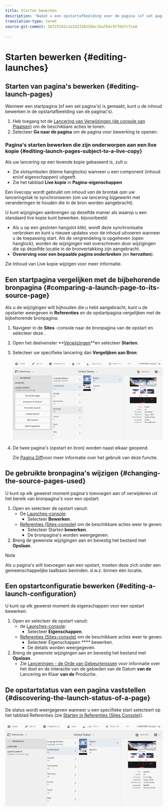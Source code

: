 ```yaml
---
title: Starten bewerken
description: 'Nadat u een opstartafbeelding voor de pagina (of set pagina''s) hebt gemaakt, kunt u de inhoud bewerken in de opstartafbeelding van de pagina(''s). '
translation-type: tm+mt
source-git-commit: 16725342c1a14231025bbc1bafb4c97f0d7cfce8

---
```



# Starten bewerken {#editing-launches}

## Starten van pagina&#39;s bewerken {#editing-launch-pages}

Wanneer een startpagina (of een set pagina&#39;s) is gemaakt, kunt u de inhoud bewerken in de opstartafbeelding van de pagina(&#39;s).

1. Heb toegang tot de [Lancering van Verwijzingen (de console van Plaatsen)](/help/sites-cloud/authoring/launches/overview.md#launches-in-references-sites-console) om de beschikbare acties te tonen.
1. Selecteer **Ga naar de pagina** om de pagina voor bewerking te openen.

### Pagina&#39;s starten bewerken die zijn onderworpen aan een live kopie {#editing-launch-pages-subject-to-a-live-copy}

Als uw lancering op een levende kopie gebaseerd is, zult u: <!--If your launch is based upon a [live copy](/help/sites-administering/msm.md) then you will:-->

* Zie slotsymbolen (kleine hanglocks) wanneer u een component (inhoud en/of eigenschappen) uitgeeft.
* Zie het tabblad **Live kopie** in **Pagina-eigenschappen**

Een livecopy wordt gebruikt om inhoud *van* de brontak *aan* uw lanceringstak te synchroniseren (om uw lancering bijgewerkt met veranderingen te houden die in de bron worden aangebracht).

U kunt wijzigingen aanbrengen op dezelfde manier als waarop u een standaard live kopie kunt bewerken. bijvoorbeeld:

* Als u op een gesloten hangslot klikt, wordt deze synchronisatie verbroken en kunt u nieuwe updates voor de inhoud uitvoeren wanneer u de toepassing start. Als de vergrendeling is opgeheven (open hanglock), worden de wijzigingen niet overschreven door wijzigingen die op dezelfde locatie in de bronvertakking zijn aangebracht.
* **Overerving voor een bepaalde pagina onderbreken** (en **hervatten**).

Zie Inhoud van Live kopie wijzigen voor meer informatie. <!--See [Changing Live Copy Content](/help/sites-administering/msm-livecopy.md#changing-live-copy-content) for further information.-->

## Een startpagina vergelijken met de bijbehorende bronpagina {#comparing-a-launch-page-to-its-source-page}

Als u de wijzigingen wilt bijhouden die u hebt aangebracht, kunt u de opstarter weergeven in **Referenties** en de opstartpagina vergelijken met de bijbehorende bronpagina:

1. Navigeer in de **Sites** -console naar de bronpagina van de opstart en selecteer deze [](/help/sites-cloud/authoring/getting-started/basic-handling.md#viewing-and-selecting-resources).
1. Open het deelvenster **[Verwijzingen](/help/sites-cloud/authoring/getting-started/basic-handling.md#references)**en selecteer **Starten**.
1. Selecteer uw specifieke lancering dan **Vergelijken aan Bron**:

   ![Starten vergelijken met bron](/help/sites-cloud/authoring/assets/launches-compare.png)

1. De twee pagina&#39;s (opstart en bron) worden naast elkaar geopend.

   Zie [Pagina Diff](/help/sites-cloud/authoring/features/page-diff.md)voor meer informatie over het gebruik van deze functie.

## De gebruikte bronpagina&#39;s wijzigen {#changing-the-source-pages-used}

U kunt op elk gewenst moment pagina&#39;s toevoegen aan of verwijderen uit het bereik van bronpagina&#39;s voor een opstart:

1. Open en selecteer de opstart vanuit:
   * De [Launches-console](/help/sites-cloud/authoring/launches/overview.md#the-launches-console):
      * Selecteer **Bewerken**.
   * [Referenties (Sites-console)](/help/sites-cloud/authoring/launches/overview.md#launches-in-references-sites-console) om de beschikbare acties weer te geven:
      * Selecteer Starten **bewerken**.
      * De bronpagina&#39;s worden weergegeven.
1. Breng de gewenste wijzigingen aan en bevestig het bestand met **Opslaan**.

>[!NOTE]
>
>Als u pagina&#39;s wilt toevoegen aan een opstart, moeten deze zich onder een gemeenschappelijke taalbasis bevinden. d.w.z. binnen één locatie.

## Een opstartconfiguratie bewerken {#editing-a-launch-configuration}

U kunt op elk gewenst moment de eigenschappen voor een opstart bewerken:

1. Open en selecteer de opstart vanuit:
   * de [Launches-console](/help/sites-cloud/authoring/launches/overview.md#the-launches-console):
      * Selecteer **Eigenschappen**.
   * [Referenties (Sites-console)](/help/sites-cloud/authoring/launches/overview.md#launches-in-references-sites-console) om de beschikbare acties weer te geven:
      * Selecteer Eigenschappen **** bewerken.
      * De details worden weergegeven.
1. Breng de gewenste wijzigingen aan en bevestig het bestand met **Opslaan**.
   * Zie [Lanceringen - de Orde van Gebeurtenissen](/help/sites-cloud/authoring/launches/overview.md#launches-the-order-of-events) voor informatie over het doel en de interactie van de gebieden van de Datum **van de** Lancering en Klaar **van de** Productie.

## De opstartstatus van een pagina vaststellen {#discovering-the-launch-status-of-a-page}

De status wordt weergegeven wanneer u een specifieke start selecteert op het tabblad Referenties (zie [Starten in Referenties (Sites Console)](/help/sites-cloud/authoring/launches/overview.md#launches-in-references-sites-console)).

![Status van opstarten weergeven](/help/sites-cloud/authoring/assets/launches-status.png)
